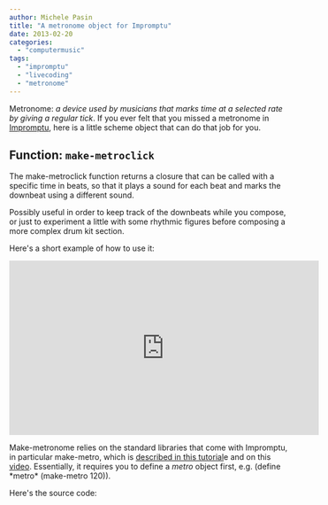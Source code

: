 ```yaml
---
author: Michele Pasin
title: "A metronome object for Impromptu"
date: 2013-02-20
categories: 
  - "computermusic"
tags: 
  - "impromptu"
  - "livecoding"
  - "metronome"
---
```


Metronome: _a device used by musicians that marks time at a selected rate by giving a regular tick_. If you ever felt that you missed a metronome in [Impromptu](http://impromptu.moso.com.au/), here is a little scheme object that can do that job for you.

## Function: `make-metroclick `

The make-metroclick function returns a closure that can be called with a specific time in beats, so that it plays a sound for each beat and marks the downbeat using a different sound.

Possibly useful in order to keep track of the downbeats while you compose, or just to experiment a little with some rhythmic figures before composing a more complex drum kit section.

Here's a short example of how to use it:

<iframe width="560" height="315" src="https://www.youtube.com/embed/bD27-u8XSd8?si=BEsQrYBYrh1BC6QW" title="YouTube video player" frameborder="0" allow="accelerometer; autoplay; clipboard-write; encrypted-media; gyroscope; picture-in-picture; web-share" referrerpolicy="strict-origin-when-cross-origin" allowfullscreen></iframe>

Make-metronome relies on the standard libraries that come with Impromptu, in particular make-metro, which is [described in this tutorial](http://impromptu.moso.com.au/tutorials/making_music/Beat%20%26%20Tempo.html)e and on this [video](http://impromptu.moso.com.au/resources.html#faq7). Essentially, it requires you to define a _metro_ object first, e.g. (define \*metro\* (make-metro 120)).

Here's the source code:

<script src="https://gist.github.com/lambdamusic/4991900.js"></script>
